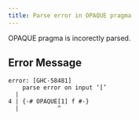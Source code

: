 ```yaml
---
title: Parse error in OPAQUE pragma
---
```


OPAQUE pragma is incorectly parsed. 

## Error Message
```
error: [GHC-58481]
    parse error on input ‘[’
  |
4 | {-# OPAQUE[1] f #-}
  |           ^
```
